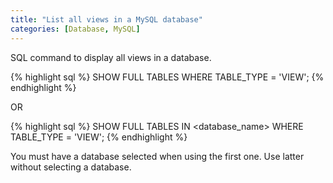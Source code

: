 ```yaml
---
title: "List all views in a MySQL database"
categories: [Database, MySQL]
---
```


SQL command to display all views in a database.

{% highlight sql %}
SHOW FULL TABLES WHERE TABLE_TYPE = 'VIEW';
{% endhighlight %}

OR

{% highlight sql %}
SHOW FULL TABLES IN <database_name> WHERE TABLE_TYPE = 'VIEW';
{% endhighlight %}

You must have a database selected when using the first one. Use latter without selecting a database.